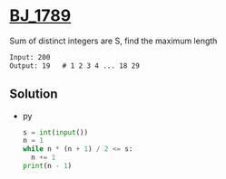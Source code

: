 # [BJ_1789](https://acmicpc.net/problem/1789)

Sum of distinct integers are S, find the maximum length

```txt
Input: 200
Output: 19   # 1 2 3 4 ... 18 29
```

## Solution

* py

  ```py
  s = int(input())
  n = 1
  while n * (n + 1) / 2 <= s:
    n += 1
  print(n - 1)
  ```
